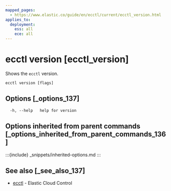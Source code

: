 ```yaml
---
mapped_pages:
  - https://www.elastic.co/guide/en/ecctl/current/ecctl_version.html
applies_to:
  deployment:
    ess: all
    ece: all
---
```


# ecctl version [ecctl_version]

Shows the `ecctl` version.

```
ecctl version [flags]
```


## Options [_options_137]

```
  -h, --help   help for version
```


## Options inherited from parent commands [_options_inherited_from_parent_commands_136]

:::{include} _snippets/inherited-options.md
:::


## See also [_see_also_137]

* [ecctl](/reference/ecctl.md) - Elastic Cloud Control

